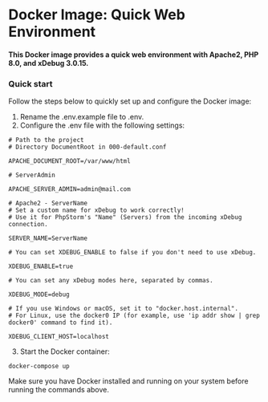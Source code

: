 # Docker Image: Quick Web Environment
#### This Docker image provides a quick web environment with Apache2, PHP 8.0, and xDebug 3.0.15.
### Quick start
Follow the steps below to quickly set up and configure the Docker image:
1. Rename the .env.example file to .env.
2. Configure the .env file with the following settings:
```
# Path to the project
# Directory DocumentRoot in 000-default.conf

APACHE_DOCUMENT_ROOT=/var/www/html

# ServerAdmin

APACHE_SERVER_ADMIN=admin@mail.com

# Apache2 - ServerName
# Set a custom name for xDebug to work correctly!
# Use it for PhpStorm's "Name" (Servers) from the incoming xDebug connection.

SERVER_NAME=ServerName

# You can set XDEBUG_ENABLE to false if you don't need to use xDebug.

XDEBUG_ENABLE=true

# You can set any xDebug modes here, separated by commas.

XDEBUG_MODE=debug

# If you use Windows or macOS, set it to "docker.host.internal".
# For Linux, use the docker0 IP (for example, use 'ip addr show | grep docker0' command to find it).

XDEBUG_CLIENT_HOST=localhost

```
3. Start the Docker container:
```
docker-compose up
```
Make sure you have Docker installed and running on your system before running the commands above.